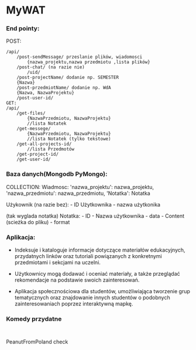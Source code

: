 # MyWAT

### End pointy:
POST:
```
/api/
	/post-sendMessage/ przeslanie plików, wiadomosci
		{nazwa_projektu,nazwa przedmiotu ,lista plików}
	/post-chat/ (na razie nie)
		/uid/
	/post-projectName/ dodanie np. SEMESTER
    {Nazwa}
    /post-przedmiotName/ dodanie np. WdA
    {Nazwa, NazwaProjektu}
	/post-user-id/ 
GET:
/api/
	/get-files/
		{NazwaPrzedmiotu, NazwaProjektu}
        //lista Notatek
	/get-messege/
		{NazwaPrzedmiotu, NazwaProjektu}
        //lista Notatek (tylko tekstowe)
	/get-all-projects-id/
        //lista Przedmotów
	/get-project-id/
	/get-user-id/
```
### Baza danych(Mongodb PyMongo):

COLLECTION:
Wiadmosc:
	'nazwa_projektu': nazwa_projektu,
	'nazwa_przedmiotu': nazwa_przedmiotu,
	'Notatka': Notatka

Użykownik (na razie bez):
	- ID Użytkownika
	- nazwa użytkonika

(tak wyglada notatka)
Notatka:
	- ID
	- Nazwa użytkownika
	- data
	- Content (scieżka do pliku)
	- format





### Aplikacja:
- Indeksuje i kataloguje informacje dotyczące materiałów edukacyjnych,
przydatnych linków oraz tutoriali powiązanych z konkretnymi przedmiotami i sekcjami na uczelni. 

- Użytkownicy mogą dodawać i oceniać materiały, a także przeglądać rekomendacje na podstawie swoich zainteresowań.

- Aplikacja społecznościowa dla studentów, umożliwiająca tworzenie grup tematycznych oraz znajdowanie innych studentów o podobnych zainteresowaniach poprzez interaktywną mapkę.


### Komedy przydatne
```


```
PeanutFromPoland check